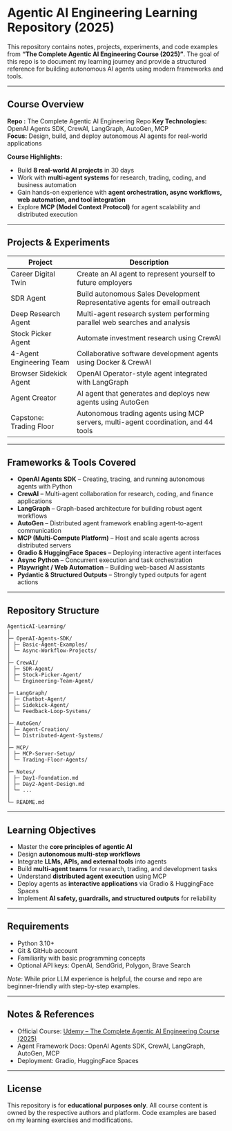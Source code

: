 # Agentic AI Engineering Learning Repository (2025)

This repository contains notes, projects, experiments, and code examples from **“The Complete Agentic AI Engineering Course (2025)”**. The goal of this repo is to document my learning journey and provide a structured reference for building autonomous AI agents using modern frameworks and tools.

---

## Course Overview

**Repo :** The Complete Agentic AI Engineering Repo 
**Key Technologies:** OpenAI Agents SDK, CrewAI, LangGraph, AutoGen, MCP  
**Focus:** Design, build, and deploy autonomous AI agents for real-world applications  

**Course Highlights:**  
- Build **8 real-world AI projects** in 30 days  
- Work with **multi-agent systems** for research, trading, coding, and business automation  
- Gain hands-on experience with **agent orchestration, async workflows, web automation, and tool integration**  
- Explore **MCP (Model Context Protocol)** for agent scalability and distributed execution  

---

## Projects & Experiments

| Project | Description |
|---------|-------------|
| Career Digital Twin | Create an AI agent to represent yourself to future employers |
| SDR Agent | Build autonomous Sales Development Representative agents for email outreach |
| Deep Research Agent | Multi-agent research system performing parallel web searches and analysis |
| Stock Picker Agent | Automate investment research using CrewAI |
| 4-Agent Engineering Team | Collaborative software development agents using Docker & CrewAI |
| Browser Sidekick Agent | OpenAI Operator-style agent integrated with LangGraph |
| Agent Creator | AI agent that generates and deploys new agents using AutoGen |
| Capstone: Trading Floor | Autonomous trading agents using MCP servers, multi-agent coordination, and 44 tools |

---

## Frameworks & Tools Covered

- **OpenAI Agents SDK** – Creating, tracing, and running autonomous agents with Python  
- **CrewAI** – Multi-agent collaboration for research, coding, and finance applications  
- **LangGraph** – Graph-based architecture for building robust agent workflows  
- **AutoGen** – Distributed agent framework enabling agent-to-agent communication  
- **MCP (Multi-Compute Platform)** – Host and scale agents across distributed servers  
- **Gradio & HuggingFace Spaces** – Deploying interactive agent interfaces  
- **Async Python** – Concurrent execution and task orchestration  
- **Playwright / Web Automation** – Building web-based AI assistants  
- **Pydantic & Structured Outputs** – Strongly typed outputs for agent actions  

---

## Repository Structure

```
AgenticAI-Learning/
│
├─ OpenAI-Agents-SDK/
│ ├─ Basic-Agent-Examples/
│ └─ Async-Workflow-Projects/
│
├─ CrewAI/
│ ├─ SDR-Agent/
│ ├─ Stock-Picker-Agent/
│ └─ Engineering-Team-Agent/
│
├─ LangGraph/
│ ├─ Chatbot-Agent/
│ ├─ Sidekick-Agent/
│ └─ Feedback-Loop-Systems/
│
├─ AutoGen/
│ ├─ Agent-Creation/
│ └─ Distributed-Agent-Systems/
│
├─ MCP/
│ ├─ MCP-Server-Setup/
│ └─ Trading-Floor-Agents/
│
├─ Notes/
│ ├─ Day1-Foundation.md
│ ├─ Day2-Agent-Design.md
│ └─ ...
│
└─ README.md

```
---

## Learning Objectives

- Master the **core principles of agentic AI**  
- Design **autonomous multi-step workflows**  
- Integrate **LLMs, APIs, and external tools** into agents  
- Build **multi-agent teams** for research, trading, and development tasks  
- Understand **distributed agent execution** using MCP  
- Deploy agents as **interactive applications** via Gradio & HuggingFace Spaces  
- Implement **AI safety, guardrails, and structured outputs** for reliability  

---

## Requirements

- Python 3.10+  
- Git & GitHub account  
- Familiarity with basic programming concepts  
- Optional API keys: OpenAI, SendGrid, Polygon, Brave Search  

*Note:* While prior LLM experience is helpful, the course and repo are beginner-friendly with step-by-step examples.  

---

## Notes & References

- Official Course: [Udemy – The Complete Agentic AI Engineering Course (2025)](https://www.udemy.com/course/agentic-ai-engineering/)  
- Agent Framework Docs: OpenAI Agents SDK, CrewAI, LangGraph, AutoGen, MCP  
- Deployment: Gradio, HuggingFace Spaces  

---

## License

This repository is for **educational purposes only**. All course content is owned by the respective authors and platform. Code examples are based on my learning exercises and modifications.
